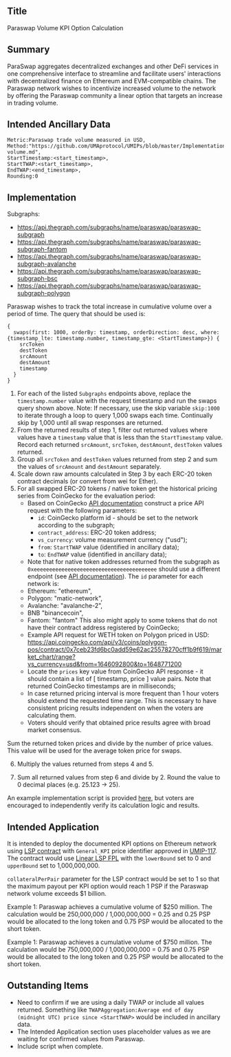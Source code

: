## Title

Paraswap Volume KPI Option Calculation

## Summary

ParaSwap aggregates decentralized exchanges and other DeFi services in one comprehensive interface to streamline and facilitate users' interactions with decentralized finance on Ethereum and EVM-compatible chains. The Paraswap network wishes to incentivize increased volume to the network by offering the Paraswap community a linear option that targets an increase in trading volume.

## Intended Ancillary Data

```
Metric:Paraswap trade volume measured in USD,
Method:"https://github.com/UMAprotocol/UMIPs/blob/master/Implementations/paraswap-volume.md",
StartTimestamp:<start_timestamp>,
StartTWAP:<start_timestamp>,
EndTWAP:<end_timestamp>,
Rounding:0
```

## Implementation

Subgraphs:

- https://api.thegraph.com/subgraphs/name/paraswap/paraswap-subgraph
- https://api.thegraph.com/subgraphs/name/paraswap/paraswap-subgraph-fantom
- https://api.thegraph.com/subgraphs/name/paraswap/paraswap-subgraph-avalanche
- https://api.thegraph.com/subgraphs/name/paraswap/paraswap-subgraph-bsc
- https://api.thegraph.com/subgraphs/name/paraswap/paraswap-subgraph-polygon

Paraswap wishes to track the total increase in cumulative volume over a period of time. The query that should be used is:

```
{
  swaps(first: 1000, orderBy: timestamp, orderDirection: desc, where:{timestamp_lte: timestamp.number, timestamp_gte: <StartTimestamp>}) {
    srcToken
    destToken
    srcAmount
    destAmount
    timestamp
  }
}
```

1. For each of the listed `Subgraphs` endpoints above, replace the `timestamp.number` value with the request timestamp and run the swaps query shown above. Note: If necessary, use the skip variable `skip:1000` to iterate through a loop to query 1,000 swaps each time. Continually skip by 1,000 until all swap responses are returned.
2. From the returned results of step 1, filter out returned values where values have a `timestamp` value that is less than the `StartTimestamp` value. Record each returned `srcAmount`, `srcToken`, `destAmount`, `destToken` values returned.
3. Group all `srcToken` and `destToken` values returned from step 2 and sum the values of `srcAmount` and `destAmount` separately.
4. Scale down raw amounts calculated in Step 3 by each ERC-20 token contract decimals (or convert from wei for Ether).
5. For all swapped ERC-20 tokens / native token get the historical pricing series from CoinGecko for the evaluation period:
   - Based on CoinGecko [API documentation](https://www.coingecko.com/api/documentations/v3#/contract/get_coins__id__contract__contract_address__market_chart_range) construct a price API request with the following parameters:
     - `id`: CoinGecko platform id - should be set to the network according to the subgraph;
     - `contract_address`: ERC-20 token address;
     - `vs_currency`: volume measurement currency ("usd");
     - `from`: `StartTWAP` value (identified in ancillary data);
     - `to`: `EndTWAP` value (identified in ancillary data);
   - Note that for native token addresses returned from the subgraph as `0xeeeeeeeeeeeeeeeeeeeeeeeeeeeeeeeeeeeeeeee` should use a different endpoint (see [API documentation](https://www.coingecko.com/api/documentations/v3#/coins/get_coins__id__market_chart_range)). The `id` parameter for each network is:
    - Ethereum: "ethereum",
    - Polygon: "matic-network", 
    - Avalanche: "avalanche-2", 
    - BNB "binancecoin", 
    - Fantom: "fantom"
    This also might apply to some tokens that do not have their contract address registered by CoinGecko;
   - Example API request for WETH token on Polygon priced in USD: https://api.coingecko.com/api/v3/coins/polygon-pos/contract/0x7ceb23fd6bc0add59e62ac25578270cff1b9f619/market_chart/range?vs_currency=usd&from=1646092800&to=1648771200
   - Locate the `prices` key value from CoinGecko API response - it should contain a list of [ timestamp, price ] value pairs. Note that returned CoinGecko timestamps are in milliseconds;
   - In case returned pricing interval is more frequent than 1 hour voters should extend the requested time range. This is necessary to have consistent pricing results independent on when the voters are calculating them.
   - Voters should verify that obtained price results agree with broad market consensus.

Sum the returned token prices and divide by the number of price values. This value will be used for the average token price for swaps.

6. Multiply the values returned from steps 4 and 5.

7. Sum all returned values from step 6 and divide by 2. Round the value to 0 decimal places (e.g. 25.123 -> 25).

An example implementation script is provided [here](https://github.com/abg4/paraswap), but voters are encouraged to independently verify its calculation logic and results.

## Intended Application

It is intended to deploy the documented KPI options on Ethereum network using [LSP contract](https://github.com/UMAprotocol/protocol/blob/master/packages/core/contracts/financial-templates/long-short-pair/LongShortPair.sol) with `General_KPI` price identifier approved in [UMIP-117](https://github.com/UMAprotocol/UMIPs/blob/master/UMIPs/umip-117.md). The contract would use [Linear LSP FPL](https://github.com/UMAprotocol/protocol/blob/master/packages/core/contracts/financial-templates/common/financial-product-libraries/long-short-pair-libraries/LinearLongShortPairFinancialProductLibrary.sol) with the `lowerBound` set to 0 and `upperBound` set to 1,000,000,000.

`collateralPerPair` parameter for the LSP contract would be set to 1 so that the maximum payout per KPI option would reach 1 PSP if the Paraswap network volume exceeds $1 billion.

Example 1: Paraswap achieves a cumulative volume of $250 million. The calculation would be 250,000,000 / 1,000,000,000 = 0.25 and 0.25 PSP would be allocated to the long token and 0.75 PSP would be allocated to the short token.

Example 1: Paraswap achieves a cumulative volume of $750 million. The calculation would be 750,000,000 / 1,000,000,000 = 0.75 and 0.75 PSP would be allocated to the long token and 0.25 PSP would be allocated to the short token.

## Outstanding Items
- Need to confirm if we are using a daily TWAP or include all values returned. Something like `TWAPAggregation:Average end of day (midnight UTC) price since <StartTWAP>` would be included in ancillary data.
- The Intended Application section uses placeholder values as we are waiting for confirmed values from Paraswap.
- Include script when complete.